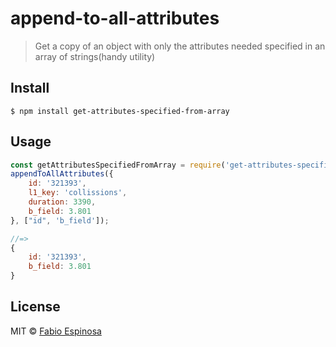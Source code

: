 # append-to-all-attributes

> Get a copy of an object with only the attributes needed specified in an array of strings(handy utility)

## Install

```
$ npm install get-attributes-specified-from-array
```

## Usage

```js
const getAttributesSpecifiedFromArray = require('get-attributes-specified-from-array');
appendToAllAttributes({
    id: '321393',
    l1_key: 'collissions',
    duration: 3390,
    b_field: 3.801
}, ["id", 'b_field']);

//=>
{
    id: '321393',
    b_field: 3.801
}
```

## License

MIT © [Fabio Espinosa](http://fabioespinosa.mit.edu)
